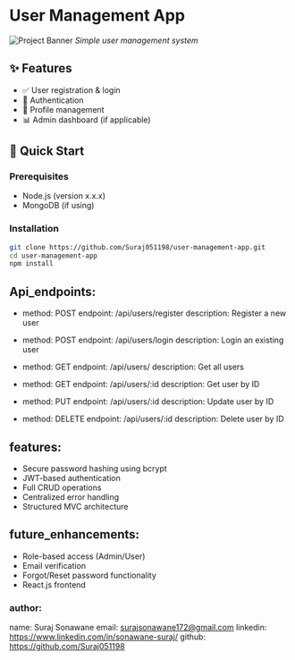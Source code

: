 # User Management App

![Project Banner](optional-banner-url.png) 
*Simple user management system*

## ✨ Features
- ✅ User registration & login
- 🔐 Authentication
- 👤 Profile management
- 📊 Admin dashboard (if applicable)

## 🚀 Quick Start

### Prerequisites
- Node.js (version x.x.x)
- MongoDB (if using)

### Installation
```bash
git clone https://github.com/Suraj051198/user-management-app.git
cd user-management-app
npm install
```

## Api_endpoints:
  - method: POST
    endpoint: /api/users/register
    description: Register a new user

  - method: POST
    endpoint: /api/users/login
    description: Login an existing user

  - method: GET
    endpoint: /api/users/
    description: Get all users

  - method: GET
    endpoint: /api/users/:id
    description: Get user by ID

  - method: PUT
    endpoint: /api/users/:id
    description: Update user by ID

  - method: DELETE
    endpoint: /api/users/:id
    description: Delete user by ID

## features:
  - Secure password hashing using bcrypt
  - JWT-based authentication
  - Full CRUD operations
  - Centralized error handling
  - Structured MVC architecture

## future_enhancements:
  - Role-based access (Admin/User)
  - Email verification
  - Forgot/Reset password functionality
  - React.js frontend

### author:
  name: Suraj Sonawane
  email: surajsonawane172@gmail.com
  linkedin: https://www.linkedin.com/in/sonawane-suraj/
  github: https://github.com/Suraj051198

